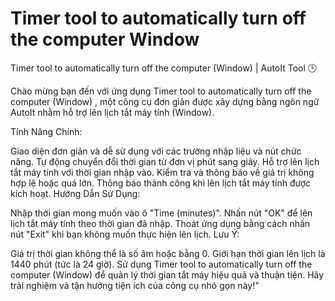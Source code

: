 # Timer tool to automatically turn off the computer Window
Timer tool to automatically turn off the computer (Window) | AutoIt Tool 🕒

Chào mừng bạn đến với ứng dụng Timer tool to automatically turn off the computer (Window) , một công cụ đơn giản được xây dựng bằng ngôn ngữ AutoIt nhằm hỗ trợ lên lịch tắt máy tính (Window).

Tính Năng Chính:

Giao diện đơn giản và dễ sử dụng với các trường nhập liệu và nút chức năng.
Tự động chuyển đổi thời gian từ đơn vị phút sang giây.
Hỗ trợ lên lịch tắt máy tính với thời gian nhập vào.
Kiểm tra và thông báo về giá trị không hợp lệ hoặc quá lớn.
Thông báo thành công khi lên lịch tắt máy tính được kích hoạt.
Hướng Dẫn Sử Dụng:

Nhập thời gian mong muốn vào ô "Time (minutes)".
Nhấn nút "OK" để lên lịch tắt máy tính theo thời gian đã nhập.
Thoát ứng dụng bằng cách nhấn nút "Exit" khi bạn không muốn thực hiện lên lịch.
Lưu Ý:

Giá trị thời gian không thể là số âm hoặc bằng 0.
Giới hạn thời gian lên lịch là 1440 phút (tức là 24 giờ).
Sử dụng Timer tool to automatically turn off the computer (Window) để quản lý thời gian tắt máy hiệu quả và thuận tiện. Hãy trải nghiệm và tận hưởng tiện ích của công cụ nhỏ gọn này!"
